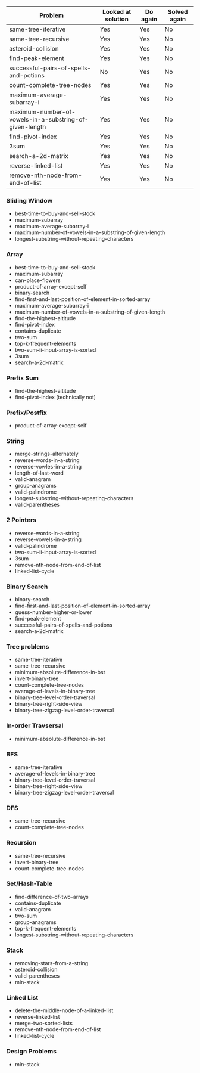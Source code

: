 | Problem                                                 | Looked at solution | Do again | Solved again |
| ------------------------------------------------------- | ------------------ | -------- | ------------ |
| same-tree-iterative                                     | Yes                | Yes      | No           |
| same-tree-recursive                                     | Yes                | Yes      | No           |
| asteroid-collision                                      | Yes                | Yes      | No           |
| find-peak-element                                       | Yes                | Yes      | No           |
| successful-pairs-of-spells-and-potions                  | No                 | Yes      | No           |
| count-complete-tree-nodes                               | Yes                | Yes      | No           |
| maximum-average-subarray-i                              | Yes                | Yes      | No           |
| maximum-number-of-vowels-in-a-substring-of-given-length | Yes                | Yes      | No           |
| find-pivot-index                                        | Yes                | Yes      | No           |
| 3sum                                                    | Yes                | Yes      | No           |
| search-a-2d-matrix                                      | Yes                | Yes      | No           |
| reverse-linked-list                                     | Yes                | Yes      | No           |
| remove-nth-node-from-end-of-list                        | Yes                | Yes      | No           |

### Sliding Window

- best-time-to-buy-and-sell-stock
- maximum-subarray
- maximum-average-subarray-i
- maximum-number-of-vowels-in-a-substring-of-given-length
- longest-substring-without-repeating-characters

### Array

- best-time-to-buy-and-sell-stock
- maximum-subarray
- can-place-flowers
- product-of-array-except-self
- binary-search
- find-first-and-last-position-of-element-in-sorted-array
- maximum-average-subarray-i
- maximum-number-of-vowels-in-a-substring-of-given-length
- find-the-highest-altitude
- find-pivot-index
- contains-duplicate
- two-sum
- top-k-frequent-elements
- two-sum-ii-input-array-is-sorted
- 3sum
- search-a-2d-matrix

### Prefix Sum

- find-the-highest-altitude
- find-pivot-index (technically not)

### Prefix/Postfix

- product-of-array-except-self

### String

- merge-strings-alternately
- reverse-words-in-a-string
- reverse-vowles-in-a-string
- length-of-last-word
- valid-anagram
- group-anagrams
- valid-palindrome
- longest-substring-without-repeating-characters
- valid-parentheses

### 2 Pointers

- reverse-words-in-a-string
- reverse-vowels-in-a-string
- valid-palindrome
- two-sum-ii-input-array-is-sorted
- 3sum
- remove-nth-node-from-end-of-list
- linked-list-cycle

### Binary Search

- binary-search
- find-first-and-last-position-of-element-in-sorted-array
- guess-number-higher-or-lower
- find-peak-element
- successful-pairs-of-spells-and-potions
- search-a-2d-matrix

### Tree problems

- same-tree-iterative
- same-tree-recursive
- minimum-absolute-difference-in-bst
- invert-binary-tree
- count-complete-tree-nodes
- average-of-levels-in-binary-tree
- binary-tree-level-order-traversal
- binary-tree-right-side-view
- binary-tree-zigzag-level-order-traversal

### In-order Travsersal

- minimum-absolute-difference-in-bst

### BFS

- same-tree-iterative
- average-of-levels-in-binary-tree
- binary-tree-level-order-traversal
- binary-tree-right-side-view
- binary-tree-zigzag-level-order-traversal

### DFS

- same-tree-recursive
- count-complete-tree-nodes

### Recursion

- same-tree-recursive
- invert-binary-tree
- count-complete-tree-nodes

### Set/Hash-Table

- find-difference-of-two-arrays
- contains-duplicate
- valid-anagram
- two-sum
- group-anagrams
- top-k-frequent-elements
- longest-substring-without-repeating-characters

### Stack

- removing-stars-from-a-string
- asteroid-collision
- valid-parentheses
- min-stack

### Linked List

- delete-the-middle-node-of-a-linked-list
- reverse-linked-list
- merge-two-sorted-lists
- remove-nth-node-from-end-of-list
- linked-list-cycle

### Design Problems

- min-stack
